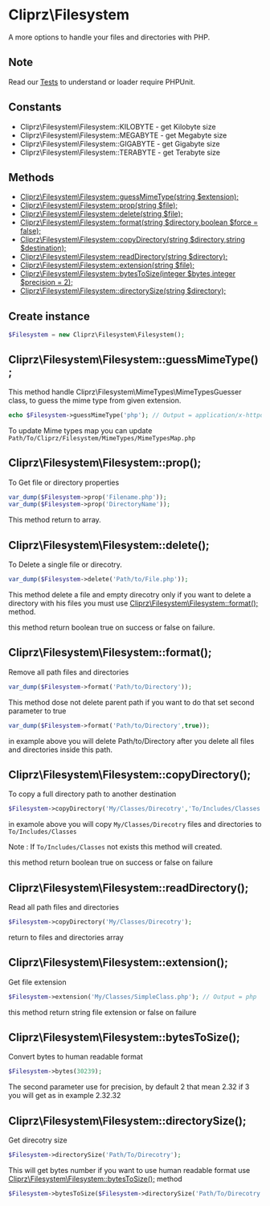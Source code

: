 Cliprz\Filesystem
=================
A more options to handle your files and directories with PHP.

Note
----
Read our [Tests](https://github.com/Cliprz/Filesystem/tree/master/Tests) to understand or loader require PHPUnit.

Constants
---------
* Cliprz\Filesystem\Filesystem::KILOBYTE - get Kilobyte size
* Cliprz\Filesystem\Filesystem::MEGABYTE - get Megabyte size
* Cliprz\Filesystem\Filesystem::GIGABYTE - get Gigabyte size
* Cliprz\Filesystem\Filesystem::TERABYTE - get Terabyte size

Methods
-------
* [Cliprz\Filesystem\Filesystem::guessMimeType(string $extension);](#guessMimeType)
* [Cliprz\Filesystem\Filesystem::prop(string $file);](#prop)
* [Cliprz\Filesystem\Filesystem::delete(string $file);](#delete)
* [Cliprz\Filesystem\Filesystem::format(string $directory,boolean $force = false);](#format)
* [Cliprz\Filesystem\Filesystem::copyDirectory(string $directory,string $destination);](#copyDirectory)
* [Cliprz\Filesystem\Filesystem::readDirectory(string $directory);](#readDirectory)
* [Cliprz\Filesystem\Filesystem::extension(string $file);](#extension)
* [Cliprz\Filesystem\Filesystem::bytesToSize(integer $bytes,integer $precision = 2);](#bytesToSize)
* [Cliprz\Filesystem\Filesystem::directorySize(string $directory);](#directorySize)

Create instance
---------------
```php
$Filesystem = new Cliprz\Filesystem\Filesystem();
```

<a name="guessMimeType"></a> Cliprz\Filesystem\Filesystem::guessMimeType();
---------------------------------------------------------------------------
This method handle Cliprz\Filesystem\MimeTypes\MimeTypesGuesser class, to guess the mime type from given extension.

``` php
echo $Filesystem->guessMimeType('php'); // Output = application/x-httpd-php
```

To update Mime types map you can update ```Path/To/Cliprz/Filesystem/MimeTypes/MimeTypesMap.php```

<a name="prop"></a> Cliprz\Filesystem\Filesystem::prop();
---------------------------------------------------------
To Get file or directory properties

``` php
var_dump($Filesystem->prop('Filename.php'));
var_dump($Filesystem->prop('DirectoryName'));
```

This method return to array.

<a name="delete"></a> Cliprz\Filesystem\Filesystem::delete();
-------------------------------------------------------------
To Delete a single file or direcotry.

``` php
var_dump($Filesystem->delete('Path/to/File.php'));
```

This method delete a file and empty direcotry only if you want to delete a directory with his files
you must use [Cliprz\Filesystem\Filesystem::format();](#format) method.

this method return boolean true on success or false on failure.

<a name="format"></a> Cliprz\Filesystem\Filesystem::format();
-------------------------------------------------------------
Remove all path files and directories

``` php
var_dump($Filesystem->format('Path/to/Directory'));
```

This method dose not delete parent path if you want to do that set second parameter to true

``` php
var_dump($Filesystem->format('Path/to/Directory',true));
```

in example above you will delete Path/to/Directory after you delete all files and directories inside this path.

<a name="copyDirectory"></a> Cliprz\Filesystem\Filesystem::copyDirectory();
-------------------------------------------------------------
To copy a full directory path to another destination

``` php
$Filesystem->copyDirectory('My/Classes/Direcotry','To/Includes/Classes');
```
in examole above you will copy ``` My/Classes/Direcotry ``` files and directories to ``` To/Includes/Classes ```

Note : If ``` To/Includes/Classes ``` not exists this method will created.

this method return boolean true on success or false on failure

<a name="readDirectory"></a> Cliprz\Filesystem\Filesystem::readDirectory();
-------------------------------------------------------------
Read all path files and directories

``` php
$Filesystem->copyDirectory('My/Classes/Direcotry');
```
return to files and directories array

<a name="extension"></a> Cliprz\Filesystem\Filesystem::extension();
-------------------------------------------------------------
Get file extension

``` php
$Filesystem->extension('My/Classes/SimpleClass.php'); // Output = php
```

this method return string file extension or false on failure

<a name="bytesToSize"></a> Cliprz\Filesystem\Filesystem::bytesToSize();
-------------------------------------------------------------
Convert bytes to human readable format

``` php
$Filesystem->bytes(30239);
```

The second parameter use for precision, by default 2 that mean 2.32 if 3 you will get as in example 2.32.32

<a name="directorySize"></a> Cliprz\Filesystem\Filesystem::directorySize();
-------------------------------------------------------------
Get direcotry size

``` php
$Filesystem->directorySize('Path/To/Direcotry');
```

This will get bytes number if you want to use human readable format use [Cliprz\Filesystem\Filesystem::bytesToSize();](#bytesToSize) method

``` php
$Filesystem->bytesToSize($Filesystem->directorySize('Path/To/Direcotry'));
```